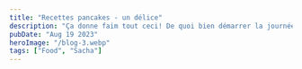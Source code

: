 ```yaml
---
title: "Recettes pancakes - un délice"
description: "Ça donne faim tout ceci! De quoi bien démarrer la journée 😉"
pubDate: "Aug 19 2023"
heroImage: "/blog-3.webp"
tags: ["Food", "Sacha"]
---
```

